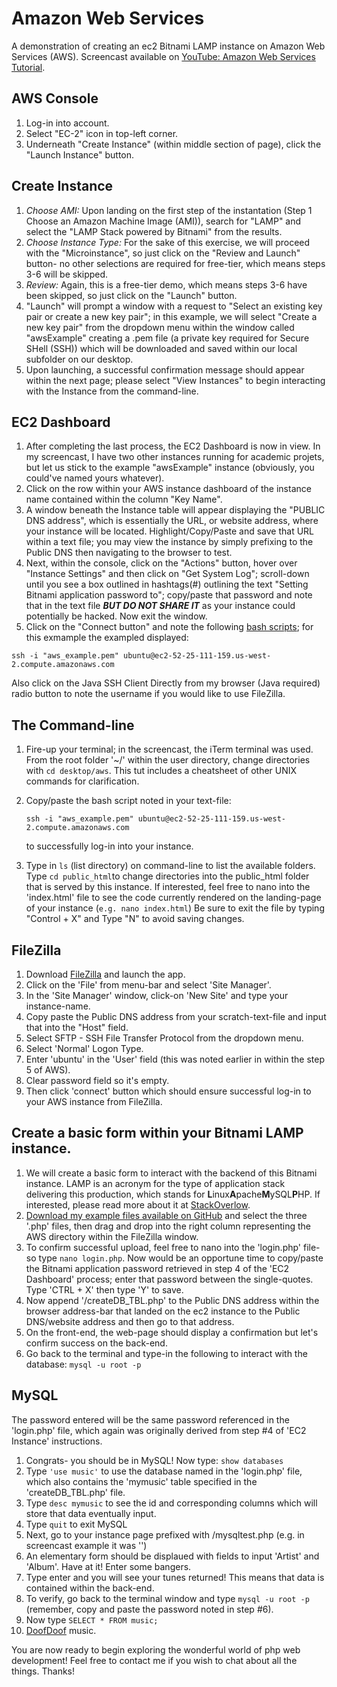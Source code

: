 # Amazon Web Services

A demonstration of creating an ec2 Bitnami LAMP instance on Amazon Web Services (AWS). Screencast available on [YouTube: Amazon Web Services Tutorial](https://www.youtube.com).

## AWS Console

1.  Log-in into account.
2.  Select "EC-2" icon in top-left corner.
3.  Underneath "Create Instance" (within middle section of page), click the "Launch Instance" button.

## Create Instance

1.  _Choose AMI:_ Upon landing on the first step of the instantation (Step 1 Choose an Amazon Machine Image (AMI)), search for "LAMP" and select the "LAMP Stack powered by Bitnami" from the results.
2.  _Choose Instance Type:_ For the sake of this exercise, we will proceed with the "Microinstance", so just click on the "Review and Launch" button- no other selections are required for free-tier, which means steps 3-6 will be skipped.
3.  _Review:_ Again, this is a free-tier demo, which means steps 3-6 have been skipped, so just click on the "Launch" button.
4.  "Launch" will prompt a window with a request to "Select an existing key pair or create a new key pair"; in this example, we will select "Create a new key pair" from the dropdown menu within the window called "awsExample" creating a .pem file (a private key required for Secure SHell (SSH)) which will be downloaded and saved within our local subfolder on our desktop.
5.  Upon launching, a successful confirmation message should appear within the next page; please select "View Instances" to begin interacting with the Instance from the command-line.

## EC2 Dashboard

1.  After completing the last process, the EC2 Dashboard is now in view. In my screencast, I have two other instances running for academic projets, but let us stick to the example "awsExample" instance (obviously, you could've named yours whatever).
2.  Click on the row within your AWS instance dashboard of the instance name contained within the column "Key Name".
3.  A window beneath the Instance table will appear displaying the "PUBLIC DNS address", which is essentially the URL, or website address, where your instance will be located. Highlight/Copy/Paste and save that URL within a text file; you may view the instance by simply prefixing to the Public DNS then navigating to the browser to test.
4.  Next, within the console, click on the "Actions" button, hover over "Instance Settings" and then click on "Get System Log"; scroll-down until you see a box outlined in hashtags(#) outlining the text "Setting Bitnami application password to"; copy/paste that password and note that in the text file **_BUT DO NOT SHARE IT_** as your instance could potentially be hacked. Now exit the window.
5.  Click on the "Connect button" and note the following [bash scripts](http://ryanstutorials.net/bash-scripting-tutorial/bash-script.php); for this exmample the exampled displayed:

`ssh -i "aws_example.pem" ubuntu@ec2-52-25-111-159.us-west-2.compute.amazonaws.com`

Also click on the Java SSH Client Directly from my browser (Java required) radio button to note the username if you would like to use FileZilla.

## The Command-line

1.  Fire-up your terminal; in the screencast, the iTerm terminal was used. From the root folder '~/' within the user directory, change directories with `cd desktop/aws`. This tut includes a cheatsheet of other UNIX commands for clarification.
2.  Copy/paste the bash script noted in your text-file:

    `ssh -i "aws_example.pem" ubuntu@ec2-52-25-111-159.us-west-2.compute.amazonaws.com`

    to successfully log-in into your instance.
3.  Type in `ls` (list directory) on command-line to list the available folders. Type `cd public_html`to change directories into the public_html folder that is served by this instance. If interested, feel free to nano into the 'index.html' file to see the code currently rendered on the landing-page of your instance (`e.g. nano index.html`) Be sure to exit the file by typing "Control + X" and Type "N" to avoid saving changes.

## FileZilla

1.  Download [FileZilla](https://filezilla-project.org/) and launch the app.
2.  Click on the 'File' from menu-bar and select 'Site Manager'.
3.  In the 'Site Manager' window, click-on 'New Site' and type your instance-name.
4.  Copy paste the Public DNS address from your scratch-text-file and input that into the "Host" field.
5.  Select SFTP - SSH File Transfer Protocol from the dropdown menu.
6.  Select 'Normal' Logon Type.
7.  Enter 'ubuntu' in the 'User' field (this was noted earlier in within the step 5 of AWS).
8.  Clear password field so it's empty.
9.  Then click 'connect' button which should ensure successful log-in to your AWS instance from FileZilla.

## Create a basic form within your Bitnami LAMP instance.

1.  We will create a basic form to interact with the backend of this Bitnami instance. LAMP is an acronym for the type of application stack delivering this production, which stands for **L**inux**A**pache**M**ySQL**P**HP. If interested, please read more about it at [StackOverlow](http://stackoverflow.com/questions/10060285/what-is-a-lamp-stack).
2.  [Download my example files available on GitHub](https://github.com/alexanderjsingleton/aws) and select the three '.php' files, then drag and drop into the right column representing the AWS directory within the FileZilla window.
3.  To confirm successful upload, feel free to nano into the 'login.php' file- so type `nano login.php`. Now would be an opportune time to copy/paste the Bitnami application password retrieved in step 4 of the 'EC2 Dashboard' process; enter that password between the single-quotes. Type 'CTRL + X' then type 'Y' to save.
4.  Now append '/createDB_TBL.php' to the Public DNS address within the browser address-bar that landed on the ec2 instance to the Public DNS/website address and then go to that address.
5.  On the front-end, the web-page should display a confirmation but let's confirm success on the back-end.
6.  Go back to the terminal and type-in the following to interact with the database: `mysql -u root -p`

## MySQL

The password entered will be the same password referenced in the 'login.php' file, which again was originally derived from step #4 of 'EC2 Instance' instructions.

1.  Congrats- you should be in MySQL! Now type: `show databases`
2.  Type `'use music'` to use the database named in the 'login.php' file, which also contains the 'mymusic' table specified in the 'createDB_TBL.php' file.
3.  Type `desc mymusic` to see the id and corresponding columns which will store that data eventually input.
4.  Type `quit` to exit MySQL
5.  Next, go to your instance page prefixed with /mysqltest.php (e.g. in screencast example it was '')
6.  An elementary form should be displaued with fields to input 'Artist' and 'Album'. Have at it! Enter some bangers.
7.  Type enter and you will see your tunes returned! This means that data is contained within the back-end.
8.  To verify, go back to the terminal window and type `mysql -u root -p` (remember, copy and paste the password noted in step #6).
9.  Now type `SELECT * FROM music;`
10.  [DoofDoof](https://soundcloud.com/alexanderjsingleton) music.

You are now ready to begin exploring the wonderful world of php web development! Feel free to contact me if you wish to chat about all the things. Thanks!
